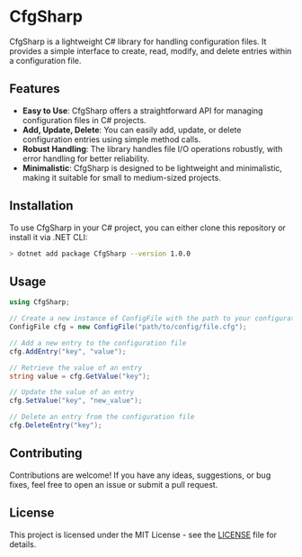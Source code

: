 # CfgSharp

CfgSharp is a lightweight C# library for handling configuration files. It provides a simple interface to create, read, modify, and delete entries within a configuration file.

## Features

- **Easy to Use**: CfgSharp offers a straightforward API for managing configuration files in C# projects.
- **Add, Update, Delete**: You can easily add, update, or delete configuration entries using simple method calls.
- **Robust Handling**: The library handles file I/O operations robustly, with error handling for better reliability.
- **Minimalistic**: CfgSharp is designed to be lightweight and minimalistic, making it suitable for small to medium-sized projects.

## Installation

To use CfgSharp in your C# project, you can either clone this repository or install it via .NET CLI:

```bash
> dotnet add package CfgSharp --version 1.0.0
```

## Usage

```csharp
using CfgSharp;

// Create a new instance of ConfigFile with the path to your configuration file
ConfigFile cfg = new ConfigFile("path/to/config/file.cfg");

// Add a new entry to the configuration file
cfg.AddEntry("key", "value");

// Retrieve the value of an entry
string value = cfg.GetValue("key");

// Update the value of an entry
cfg.SetValue("key", "new_value");

// Delete an entry from the configuration file
cfg.DeleteEntry("key");
```

## Contributing

Contributions are welcome! If you have any ideas, suggestions, or bug fixes, feel free to open an issue or submit a pull request.

## License

This project is licensed under the MIT License - see the [LICENSE](https://github.com/korayustundag/cfgsharp/blob/main/LICENSE) file for details.
